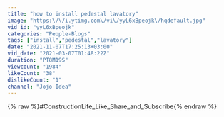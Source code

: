 ```yaml
---
title: "how to install pedestal lavatory"
image: "https:\/\/i.ytimg.com\/vi\/yyL6xBpeojk\/hqdefault.jpg"
vid_id: "yyL6xBpeojk"
categories: "People-Blogs"
tags: ["install","pedestal","lavatory"]
date: "2021-11-07T17:25:13+03:00"
vid_date: "2021-03-07T01:48:22Z"
duration: "PT8M19S"
viewcount: "1984"
likeCount: "38"
dislikeCount: "1"
channel: "Jojo Idea"
---
```

{% raw %}#ConstructionLife_Like_Share_and_Subscribe{% endraw %}
